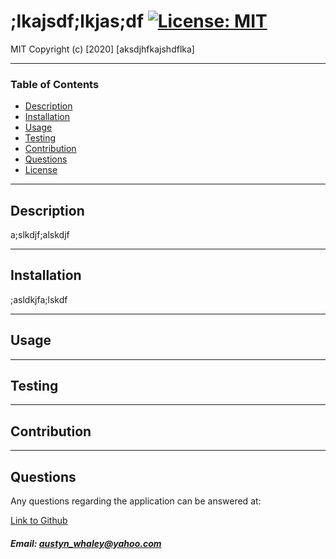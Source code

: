 # ;lkajsdf;lkjas;df  [![License: MIT](https://img.shields.io/badge/License-MIT-brightgreen.svg)](https://opensource.org/licenses/MIT)
    
    
MIT
Copyright (c) [2020] [aksdjhfkajshdflka]

---

### Table of Contents

- [Description](#description)
- [Installation](#installation)
- [Usage](#usage)
- [Testing](#Testing)
- [Contribution](#Contribution)
- [Questions](#Questions)
- [License](#license)
    

---


## Description

a;slkdjf;alskdjf

---

## Installation

;asldkjfa;lskdf

---

## Usage


---

## Testing


---

## Contribution



---

## Questions

Any questions regarding the application can be answered at:

[Link to Github](https://github.com/asdfasdfasdf/)
##### Email: austyn_whaley@yahoo.com
    
